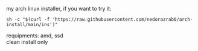 my arch linux installer, if you want to try it:
```shell
sh -c "$(curl -f 'https://raw.githubusercontent.com/nedorazrab0/arch-install/main/ins')"
```
requipments: amd, ssd \
clean install only
